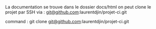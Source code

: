 La documentation se trouve dans le dossier docs/html
on peut clone le projet par SSH via : git@github.com:laurentdjin/projet-ci.git

command :
git clone git@github.com:laurentdjin/projet-ci.git 

